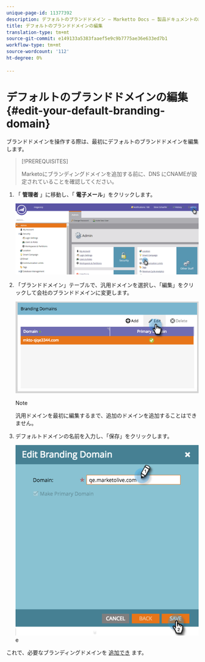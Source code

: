 ```yaml
---
unique-page-id: 11377392
description: デフォルトのブランドドメイン — Marketto Docs — 製品ドキュメントの編集
title: デフォルトのブランドドメインの編集
translation-type: tm+mt
source-git-commit: e149133a5383faaef5e9c9b7775ae36e633ed7b1
workflow-type: tm+mt
source-wordcount: '112'
ht-degree: 0%

---
```



# デフォルトのブランドドメインの編集 {#edit-your-default-branding-domain}

ブランドドメインを操作する際は、最初にデフォルトのブランドドメインを編集します。

>[!PREREQUISITES]
>
>Marketoにブランディングドメインを追加する前に、DNS [](../../../../getting-started/setup-steps/configure-protocols-for-marketo.md) にCNAMEが設定されていることを確認してください。

1. 「 **管理者** 」に移動し、「 **電子メール**」をクリックします。

   ![](assets/image2016-6-29-16-3a42-3a20.png)

1. 「ブランドドメイン」テーブルで、汎用ドメインを選択し、「編集」をクリックして会社のブランドドメインに変更します。

   ![](assets/edit-branding-domain.png)

   >[!NOTE]
   >
   >汎用ドメインを最初に編集するまで、追加のドメインを追加することはできません。

1. デフォルトドメインの名前を入力し、「保存」をクリックします。

   ![](assets/edit-branding-domain-hands.png)e

これで、必要なブランディングドメインを [追加でき](add-an-additional-branding-domain.md) ます。

